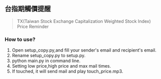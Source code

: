 ## 台指期觸價提醒  
> TX(Taiwan Stock Exchange Capitalization Weighted Stock Index) Price Reminder
### How to use?
1. Open setup_copy.py,and fill your sender's email and recipient's email.
2. Rename setup_copy.py to setup.py.
2. python main.py in command line.
3. Setting low price,high price and max mail times.
4. If touched, it will send mail and play touch_price.mp3.
